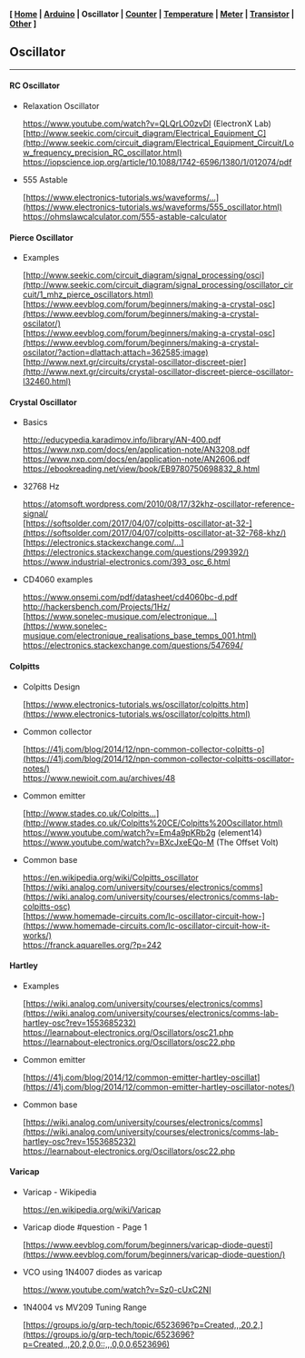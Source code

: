 <link href="style.css" rel="stylesheet"></link>

**[ [Home](00-Home.html) | [Arduino](01-Arduino.html) | Oscillator | [Counter](03-Counter.html) | [Temperature](04-Temperature.html) | [Meter](05-Meter.html) | [Transistor](06-Transistor.html) | [Other](07-Other.html) ]**

## Oscillator

---

#### RC Oscillator

* Relaxation Oscillator
    
    https://www.youtube.com/watch?v=QLQrLO0zvDI (ElectronX Lab)  
    [http://www.seekic.com/circuit_diagram/Electrical_Equipment_C](http://www.seekic.com/circuit_diagram/Electrical_Equipment_Circuit/Low_frequency_precision_RC_oscillator.html)  
    https://iopscience.iop.org/article/10.1088/1742-6596/1380/1/012074/pdf  

* 555 Astable
    
    [https://www.electronics-tutorials.ws/waveforms/...](https://www.electronics-tutorials.ws/waveforms/555_oscillator.html)  
    https://ohmslawcalculator.com/555-astable-calculator  


#### Pierce Oscillator

* Examples

    [http://www.seekic.com/circuit_diagram/signal_processing/osci](http://www.seekic.com/circuit_diagram/signal_processing/oscillator_circuit/1_mhz_pierce_oscillators.html)  
    [https://www.eevblog.com/forum/beginners/making-a-crystal-osc](https://www.eevblog.com/forum/beginners/making-a-crystal-oscilator/)  
    [https://www.eevblog.com/forum/beginners/making-a-crystal-osc](https://www.eevblog.com/forum/beginners/making-a-crystal-oscilator/?action=dlattach;attach=362585;image)  
    [http://www.next.gr/circuits/crystal-oscillator-discreet-pier](http://www.next.gr/circuits/crystal-oscillator-discreet-pierce-oscillator-l32460.html)  


#### Crystal Oscillator

* Basics
    
    http://educypedia.karadimov.info/library/AN-400.pdf  
    https://www.nxp.com/docs/en/application-note/AN3208.pdf  
    https://www.nxp.com/docs/en/application-note/AN2606.pdf  
    https://ebookreading.net/view/book/EB9780750698832_8.html  

* 32768 Hz

    https://atomsoft.wordpress.com/2010/08/17/32khz-oscillator-reference-signal/  
    [https://softsolder.com/2017/04/07/colpitts-oscillator-at-32-](https://softsolder.com/2017/04/07/colpitts-oscillator-at-32-768-khz/)  
    [https://electronics.stackexchange.com/...](https://electronics.stackexchange.com/questions/299392/)  
    https://www.industrial-electronics.com/393_osc_6.html  

* CD4060 examples
    
    https://www.onsemi.com/pdf/datasheet/cd4060bc-d.pdf  
    http://hackersbench.com/Projects/1Hz/  
    [https://www.sonelec-musique.com/electronique...](https://www.sonelec-musique.com/electronique_realisations_base_temps_001.html)  
    https://electronics.stackexchange.com/questions/547694/  


#### Colpitts

* Colpitts Design
    
    [https://www.electronics-tutorials.ws/oscillator/colpitts.htm](https://www.electronics-tutorials.ws/oscillator/colpitts.html)

* Common collector
    
    [https://41j.com/blog/2014/12/npn-common-collector-colpitts-o](https://41j.com/blog/2014/12/npn-common-collector-colpitts-oscillator-notes/)  
    https://www.newioit.com.au/archives/48  

* Common emitter
    
    [http://www.stades.co.uk/Colpitts...](http://www.stades.co.uk/Colpitts%20CE/Colpitts%20Oscillator.html)  
    https://www.youtube.com/watch?v=Em4a9pKRb2g (element14)  
    https://www.youtube.com/watch?v=BXcJxeEQo-M (The Offset Volt)  

* Common base

    https://en.wikipedia.org/wiki/Colpitts_oscillator  
    [https://wiki.analog.com/university/courses/electronics/comms](https://wiki.analog.com/university/courses/electronics/comms-lab-colpitts-osc)  
    [https://www.homemade-circuits.com/lc-oscillator-circuit-how-](https://www.homemade-circuits.com/lc-oscillator-circuit-how-it-works/)  
    https://franck.aquarelles.org/?p=242  


#### Hartley
    
* Examples
    
    [https://wiki.analog.com/university/courses/electronics/comms](https://wiki.analog.com/university/courses/electronics/comms-lab-hartley-osc?rev=1553685232)  
    https://learnabout-electronics.org/Oscillators/osc21.php  
    https://learnabout-electronics.org/Oscillators/osc22.php  

* Common emitter
    
    [https://41j.com/blog/2014/12/common-emitter-hartley-oscillat](https://41j.com/blog/2014/12/common-emitter-hartley-oscillator-notes/)  

* Common base

    [https://wiki.analog.com/university/courses/electronics/comms](https://wiki.analog.com/university/courses/electronics/comms-lab-hartley-osc?rev=1553685232)  
    https://learnabout-electronics.org/Oscillators/osc22.php  


#### Varicap

* Varicap - Wikipedia
    
    https://en.wikipedia.org/wiki/Varicap  

* Varicap diode #question - Page 1
    
    [https://www.eevblog.com/forum/beginners/varicap-diode-questi](https://www.eevblog.com/forum/beginners/varicap-diode-question/)  

* VCO using 1N4007 diodes as varicap
    
    https://www.youtube.com/watch?v=Sz0-cUxC2NI  

* 1N4004 vs MV209 Tuning Range
    
    [https://groups.io/g/qrp-tech/topic/6523696?p=Created,,,20,2,](https://groups.io/g/qrp-tech/topic/6523696?p=Created,,,20,2,0,0::,,,0,0,0,6523696)  



